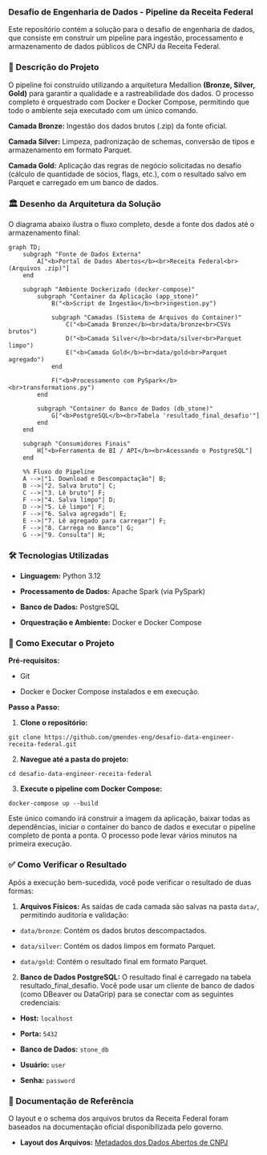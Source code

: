 ### Desafio de Engenharia de Dados - Pipeline da Receita Federal
Este repositório contém a solução para o desafio de engenharia de dados, que consiste em construir um pipeline para ingestão, processamento e armazenamento de dados públicos de CNPJ da Receita Federal.

### 📝 Descrição do Projeto
O pipeline foi construído utilizando a arquitetura Medallion **(Bronze, Silver, Gold)** para garantir a qualidade e a rastreabilidade dos dados. O processo completo é orquestrado com Docker e Docker Compose, permitindo que todo o ambiente seja executado com um único comando.

**Camada Bronze:** Ingestão dos dados brutos (.zip) da fonte oficial.

**Camada Silver:** Limpeza, padronização de schemas, conversão de tipos e armazenamento em formato Parquet.

**Camada Gold:** Aplicação das regras de negócio solicitadas no desafio (cálculo de quantidade de sócios, flags, etc.), com o resultado salvo em Parquet e carregado em um banco de dados.

### 🏛️ Desenho da Arquitetura da Solução
O diagrama abaixo ilustra o fluxo completo, desde a fonte dos dados até o armazenamento final:

```mermaid
graph TD;
    subgraph "Fonte de Dados Externa"
        A["<b>Portal de Dados Abertos</b><br>Receita Federal<br>(Arquivos .zip)"]
    end

    subgraph "Ambiente Dockerizado (docker-compose)"
        subgraph "Container da Aplicação (app_stone)"
            B("<b>Script de Ingestão</b><br>ingestion.py")
            
            subgraph "Camadas (Sistema de Arquivos do Container)"
                C("<b>Camada Bronze</b><br>data/bronze<br>CSVs brutos")
                D("<b>Camada Silver</b><br>data/silver<br>Parquet limpo")
                E("<b>Camada Gold</b><br>data/gold<br>Parquet agregado")
            end

            F("<b>Processamento com PySpark</b><br>transformations.py")
        end

        subgraph "Container do Banco de Dados (db_stone)"
            G["<b>PostgreSQL</b><br>Tabela 'resultado_final_desafio'"]
        end
    end

    subgraph "Consumidores Finais"
        H["<b>Ferramenta de BI / API</b><br>Acessando o PostgreSQL"]
    end

    %% Fluxo do Pipeline
    A -->|"1. Download e Descompactação"| B;
    B -->|"2. Salva bruto"| C;
    C -->|"3. Lê bruto"| F;
    F -->|"4. Salva limpo"| D;
    D -->|"5. Lê limpo"| F;
    F -->|"6. Salva agregado"| E;
    E -->|"7. Lê agregado para carregar"| F;
    F -->|"8. Carrega no Banco"| G;
    G -->|"9. Consulta"| H;
```

### 🛠️ Tecnologias Utilizadas
- **Linguagem:** Python 3.12

- **Processamento de Dados:** Apache Spark (via PySpark)

- **Banco de Dados:** PostgreSQL

- **Orquestração e Ambiente:** Docker e Docker Compose

### 🚀 Como Executar o Projeto
**Pré-requisitos:**
- Git

- Docker e Docker Compose instalados e em execução.

**Passo a Passo:**
1. **Clone o repositório:**

`git clone https://github.com/gmendes-eng/desafio-data-engineer-receita-federal.git`

2. **Navegue até a pasta do projeto:**

`cd desafio-data-engineer-receita-federal`

3. **Execute o pipeline com Docker Compose:**

`docker-compose up --build`

Este único comando irá construir a imagem da aplicação, baixar todas as dependências, iniciar o container do banco de dados e executar o pipeline completo de ponta a ponta. O processo pode levar vários minutos na primeira execução.

### ✅ Como Verificar o Resultado
Após a execução bem-sucedida, você pode verificar o resultado de duas formas:

1. **Arquivos Físicos:**
As saídas de cada camada são salvas na pasta `data/`, permitindo auditoria e validação:

- `data/bronze`: Contém os dados brutos descompactados.

- `data/silver`: Contém os dados limpos em formato Parquet.

- `data/gold`: Contém o resultado final em formato Parquet.

2. **Banco de Dados PostgreSQL:**
O resultado final é carregado na tabela resultado_final_desafio. Você pode usar um cliente de banco de dados (como DBeaver ou DataGrip) para se conectar com as seguintes credenciais:

- **Host:** `localhost`

- **Porta:** `5432`

- **Banco de Dados:** `stone_db`

- **Usuário:** `user`

- **Senha:** `password`

### 📄 Documentação de Referência
O layout e o schema dos arquivos brutos da Receita Federal foram baseados na documentação oficial disponibilizada pelo governo.

- **Layout dos Arquivos:** [Metadados dos Dados Abertos de CNPJ](https://www.gov.br/receitafederal/dados/cnpj-metadados.pdf)